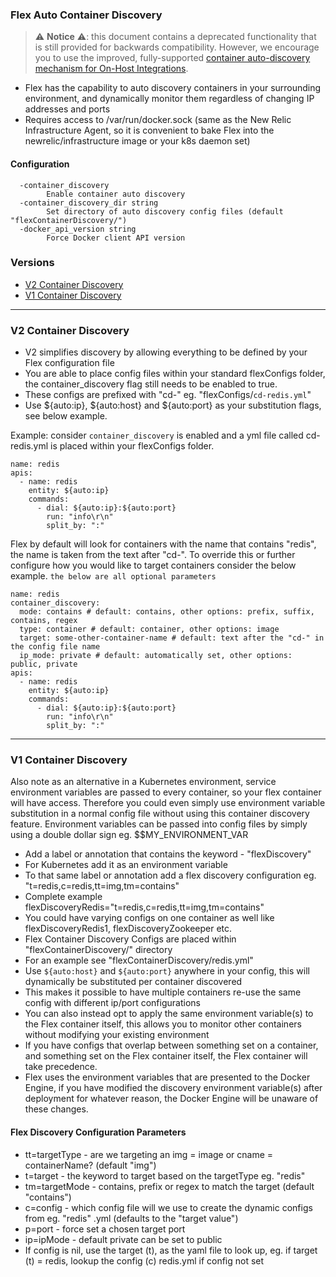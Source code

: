 ### Flex Auto Container Discovery 

> ⚠️ **Notice** ⚠️: this document contains a deprecated functionality that is still
> provided for backwards compatibility. However, we encourage you to
> use the improved, fully-supported [container auto-discovery mechanism for On-Host Integrations](https://docs.newrelic.com/docs/integrations/host-integrations/installation/container-auto-discovery). 

- Flex has the capability to auto discovery containers in your surrounding environment, and dynamically monitor them regardless of changing IP addresses and ports
- Requires access to /var/run/docker.sock (same as the New Relic Infrastructure Agent, so it is convenient to bake Flex into the newrelic/infrastructure image or your k8s daemon set)

#### Configuration
```
  -container_discovery
        Enable container auto discovery
  -container_discovery_dir string
        Set directory of auto discovery config files (default "flexContainerDiscovery/")
  -docker_api_version string
        Force Docker client API version
```

### Versions
- [V2 Container Discovery](https://github.com/newrelic/nri-flex/wiki/Service-Discovery#V2-Container-Discovery)
- [V1 Container Discovery](https://github.com/newrelic/nri-flex/wiki/Service-Discovery#V1-Container-Discovery)
---

### V2 Container Discovery
- V2 simplifies discovery by allowing everything to be defined by your Flex configuration file
- You are able to place config files within your standard flexConfigs folder, the container_discovery flag still needs to be enabled to true.
- These configs are prefixed with "cd-" eg. "flexConfigs/`cd-redis.yml`"
- Use ${auto:ip}, ${auto:host} and ${auto:port} as your substitution flags, see below example.

Example: consider `container_discovery` is enabled and a yml file called cd-redis.yml is placed within your flexConfigs folder.
```
name: redis
apis: 
  - name: redis
    entity: ${auto:ip}
    commands: 
      - dial: ${auto:ip}:${auto:port}
        run: "info\r\n"
        split_by: ":"
```

Flex by default will look for containers with the name that contains "redis", the name is taken from the text after "cd-".
To override this or further configure how you would like to target containers consider the below example.
`the below are all optional parameters`
```
name: redis
container_discovery:
  mode: contains # default: contains, other options: prefix, suffix, contains, regex
  type: container # default: container, other options: image
  target: some-other-container-name # default: text after the "cd-" in the config file name
  ip_mode: private # default: automatically set, other options: public, private
apis: 
  - name: redis
    entity: ${auto:ip}
    commands: 
      - dial: ${auto:ip}:${auto:port}
        run: "info\r\n"
        split_by: ":"
```
---
### V1 Container Discovery

Also note as an alternative in a Kubernetes environment, service environment variables are passed to every container, so your flex container will have access. Therefore you could even simply use environment variable substitution in a normal config file without using this container discovery feature. Environment variables can be passed into config files by simply using a double dollar sign eg. $$MY_ENVIRONMENT_VAR

- Add a label or annotation that contains the keyword - "flexDiscovery"
- For Kubernetes add it as an environment variable
- To that same label or annotation add a flex discovery configuration eg. "t=redis,c=redis,tt=img,tm=contains"
- Complete example                                              flexDiscoveryRedis="t=redis,c=redis,tt=img,tm=contains"
- You could have varying configs on one container as well like flexDiscoveryRedis1, flexDiscoveryZookeeper etc.
- Flex Container Discovery Configs are placed within "flexContainerDiscovery/" directory 
- For an example see "flexContainerDiscovery/redis.yml" 
- Use `${auto:host}` and `${auto:port}` anywhere in your config, this will dynamically be substituted per container discovered
- This makes it possible to have multiple containers re-use the same config with different ip/port configurations
- You can also instead opt to apply the same environment variable(s) to the Flex container itself, this allows you to monitor other containers without modifying your existing environment
- If you have configs that overlap between something set on a container, and something set on the Flex container itself, the Flex container will take precedence.
- Flex uses the environment variables that are presented to the Docker Engine, if you have modified the discovery environment variable(s) after deployment for whatever reason, the Docker Engine will be unaware of these changes.

#### Flex Discovery Configuration Parameters
- tt=targetType - are we targeting an img = image or cname = containerName? (default "img")
- t=target - the keyword to target based on the targetType eg. "redis"
- tm=targetMode - contains, prefix or regex to match the target (default "contains")
- c=config - which config file will we use to create the dynamic configs from eg. "redis" .yml (defaults to the "target value")
- p=port - force set a chosen target port
- ip=ipMode - default private can be set to public
- If config is nil, use the target (t), as the yaml file to look up, eg. if target (t) = redis, lookup the config (c) redis.yml if config not set